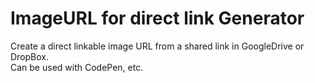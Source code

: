 # ImageURL for direct link Generator

Create a direct linkable image URL from a shared link in GoogleDrive or DropBox.  
Can be used with CodePen, etc.
